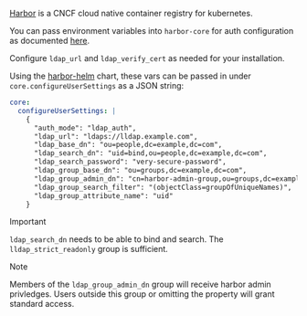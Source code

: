 [Harbor](https://goharbor.io) is a CNCF cloud native container registry for kubernetes. 

You can pass environment variables into ``harbor-core`` for auth configuration as documented [here](https://github.com/goharbor/website/blob/release-2.10.0/docs/install-config/configure-system-settings-cli.md#harbor-configuration-items).

Configure ``ldap_url`` and ``ldap_verify_cert`` as needed for your installation.

Using the [harbor-helm](https://github.com/goharbor/harbor-helm) chart, these vars can be passed in under ``core.configureUserSettings`` as a JSON string:

```yaml
core:
  configureUserSettings: |
    {
      "auth_mode": "ldap_auth",
      "ldap_url": "ldaps://lldap.example.com",
      "ldap_base_dn": "ou=people,dc=example,dc=com",
      "ldap_search_dn": "uid=bind,ou=people,dc=example,dc=com",
      "ldap_search_password": "very-secure-password",
      "ldap_group_base_dn": "ou=groups,dc=example,dc=com",
      "ldap_group_admin_dn": "cn=harbor-admin-group,ou=groups,dc=example,dc=com",
      "ldap_group_search_filter": "(objectClass=groupOfUniqueNames)",
      "ldap_group_attribute_name": "uid"
    }
```

> [!IMPORTANT]  
> ``ldap_search_dn`` needs to be able to bind and search. The ``lldap_strict_readonly`` group is sufficient.

> [!NOTE]  
> Members of the ``ldap_group_admin_dn`` group will receive harbor admin privledges. Users outside this group or omitting the property will grant standard access.
